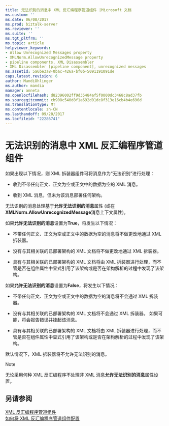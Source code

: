 ```yaml
---
title: 无法识别的消息中 XML 反汇编程序管道组件 |Microsoft 文档
ms.custom: ''
ms.date: 06/08/2017
ms.prod: biztalk-server
ms.reviewer: ''
ms.suite: ''
ms.tgt_pltfrm: ''
ms.topic: article
helpviewer_keywords:
- Allow Unrecognized Messages property
- XMLNorm.AllowUnrecognizedMessage property
- pipeline components, XML Disassembler
- XML Disassembler [pipeline component], unrecognized messages
ms.assetid: 5a6be3a8-0bac-426a-bf0b-5091191091de
caps.latest.revision: 6
author: MandiOhlinger
ms.author: mandia
manager: anneta
ms.openlocfilehash: d82396002ff9d35484af5f0000dc3468c8ad37fb
ms.sourcegitcommit: cb908c540d8f1a692d01dc8f313e16cb4b4e696d
ms.translationtype: MT
ms.contentlocale: zh-CN
ms.lasthandoff: 09/20/2017
ms.locfileid: "22286741"
---
```

# <a name="unrecognized-messages-in-the-xml-disassembler-pipeline-component"></a>无法识别的消息中 XML 反汇编程序管道组件
如果出现以下情况，则 XML 拆装器组件可将消息作为“无法识别”进行处理：  
  
-   收到不带任何正文、正文为空或正文中的数据为空的 XML 消息。  
  
-   收到 XML 消息，但未为该消息部署任何架构。  
  
 无法识别的消息处理基于**允许无法识别的消息**属性 (或在**XMLNorm.AllowUnrecognizedMessage**消息上下文属性)。  
  
 如果**允许无法识别的消息**设置为**True**，将发生以下情况：  
  
-   不带任何正文、正文为空或正文中的数据为空的消息将不做更改地通过 XML 拆装器。  
  
-   没有与其相关联的已部署架构的 XML 文档将不做更改地通过 XML 拆装器。  
  
-   具有与其相关联的已部署架构的 XML 文档将由 XML 拆装器进行处理，而不管是否在组件属性中显式引用了该架构或是否在架构解析的过程中发现了该架构。  
  
 如果**允许无法识别的消息**设置为**False**，将发生以下情况：  
  
-   不带任何正文、正文为空或正文中的数据为空的消息将不会通过 XML 拆装器。  
  
-   没有与其相关联的已部署架构的 XML 文档将不会通过 XML 拆装器。 如果可能，将会报告错误并挂起该消息。  
  
-   具有与其相关联的已部署架构的 XML 文档将由 XML 拆装器进行处理，而不管是否在组件属性中显式引用了该架构或是否在架构解析的过程中发现了该架构。  
  
 默认情况下，XML 拆装器将不允许无法识别的消息。  
  
> [!NOTE]
>  无论采用何种 XML 反汇编程序不处理非 XML 消息**允许无法识别的消息**属性设置。  
  
## <a name="see-also"></a>另请参阅  
 [XML 反汇编程序管道组件](../core/xml-disassembler-pipeline-component.md)   
 [如何将 XML 反汇编程序管道组件配置](../core/how-to-configure-the-xml-disassembler-pipeline-component.md)